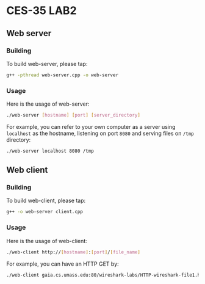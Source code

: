 # CES-35 LAB2

## Web server

### Building
To build web-server, please tap:
```sh
g++ -pthread web-server.cpp -o web-server
```

### Usage
Here is the usage of web-server:
```sh
./web-server [hostname] [port] [server_directory]
```
For example, you can refer to your own computer as a server using `localhost` as the hostname, listening on port `8080` and serving files on `/tmp` directory:
```sh
./web-server localhost 8080 /tmp
```

## Web client

### Building
To build web-client, please tap:
```sh
g++ -o web-server client.cpp
```  

### Usage
Here is the usage of web-client:

```sh
./web-client http://[hostname]:[port]/[file_name]
```

For example, you can have an HTTP GET by:

```sh
./web-client gaia.cs.umass.edu:80/wireshark-labs/HTTP-wireshark-file1.html
```
